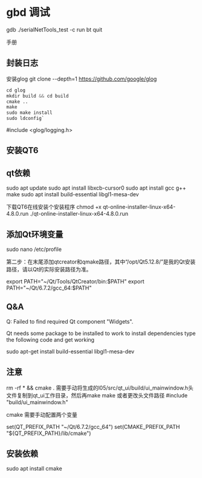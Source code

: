 # gbd 调试

gdb ./serialNetTools_test
-c
run
bt
quit

手册

## 封装日志

安装glog
git clone --depth=1 https://github.com/google/glog

```s
cd glog
mkdir build && cd build
cmake ..
make
sudo make install
sudo ldconfig`
```

#include <glog/logging.h>

## 安装QT6

## qt依赖

sudo apt update
sudo apt install libxcb-cursor0
sudo apt install gcc g++ make
sudo apt install build-essential libgl1-mesa-dev

下载QT6在线安装个安装程序
chmod +x qt-online-installer-linux-x64-4.8.0.run
./qt-online-installer-linux-x64-4.8.0.run

## 添加Qt环境变量

sudo nano /etc/profile 

第二步：在末尾添加qtcreator和qmake路径，其中“/opt/Qt5.12.8/”是我的Qt安装路径，请以Qt的实际安装路径为准。

export PATH="~/Qt/Tools/QtCreator/bin:$PATH"
export PATH="~/Qt/6.7.2/gcc_64:$PATH"


## Q&A

Q: Failed to find required Qt component "Widgets".

Qt needs some package to be installed to work to install dependencies type the following code and get working

sudo apt-get install build-essential libgl1-mesa-dev

## 注意

rm -rf * && cmake .
需要手动将生成的l05/src/qt_ui/build/ui_mainwindow.h头文件复制到qt_ui工作目录，然后再make
make
或者更改头文件路径
#include "build/ui_mainwindow.h"

cmake 需要手动配置两个变量

set(QT_PREFIX_PATH "~/Qt/6.7.2/gcc_64")
set(CMAKE_PREFIX_PATH "${QT_PREFIX_PATH}/lib/cmake")


## 安装依赖

sudo apt install cmake
